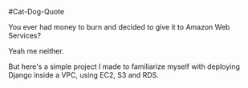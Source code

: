 #Cat-Dog-Quote

You ever had money to burn and decided to give it to Amazon Web Services?

Yeah me neither.

But here's a simple project I made to familiarize myself with deploying Django inside a VPC, using EC2, S3 and RDS.